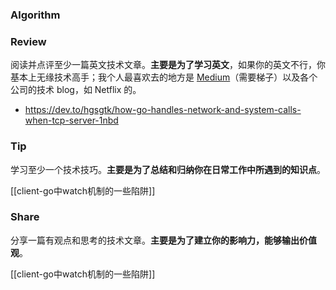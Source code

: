 ### Algorithm


### Review

阅读并点评至少一篇英文技术文章。**主要是为了学习英文**，如果你的英文不行，你基本上无缘技术高手；我个人最喜欢去的地方是 [Medium](https://medium.com/)（需要梯子）以及各个公司的技术 blog，如 Netflix 的。

- https://dev.to/hgsgtk/how-go-handles-network-and-system-calls-when-tcp-server-1nbd

### Tip

学习至少一个技术技巧。**主要是为了总结和归纳你在日常工作中所遇到的知识点**。

[[client-go中watch机制的一些陷阱]]
### Share

分享一篇有观点和思考的技术文章。**主要是为了建立你的影响力，能够输出价值观**。

[[client-go中watch机制的一些陷阱]]
